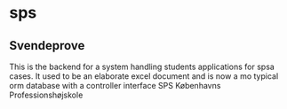# sps
## Svendeprove

This is the backend for a system handling students applications for spsa cases. It used to be an elaborate excel document and is now a mo typical orm database with a controller interface SPS  Københavns Professionshøjskole